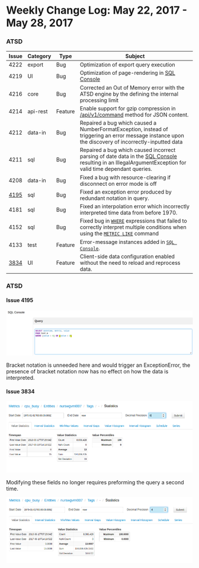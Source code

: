 Weekly Change Log: May 22, 2017 - May 28, 2017
==================================================
### ATSD


| Issue| Category    | Type    | Subject              |
|------|-------------|---------|----------------------|
| 4222 | export | Bug | Optimization of export query execution |
| 4219 | UI | Bug | Optimization of page-rendering in [SQL Console](https://github.com/axibase/atsd/tree/master/api/sql) |
| 4216 | core | Bug | Corrected an Out of Memory error with the ATSD engine by the defining the internal processing limit |
| 4214 | api-rest | Feature | Enable support for gzip compression in [/api/v1/command](https://github.com/axibase/atsd/blob/master/api/data/ext/command.md) method for JSON content. |
| 4212 | data-in| Bug| Repaired a bug which caused a NumberFormatException, instead of triggering an error message instance upon the discovery of incorrectly-inputted data |
| 4211 | sql | Bug | Repaired a bug which caused incorrect parsing of date data in the [SQL Console](https://github.com/axibase/atsd/tree/master/api/sql) resulting in an IllegalArgumentException for valid time dependant queries. |
| 4208 | data-in| Bug | Fixed a bug with resource-clearing if disconnect on error mode is off |
| [4195](#Issue_4195) | sql | Bug | Fixed an exception error produced by redundant notation in query. |
| 4181 | sql | Bug | Fixed an interpolation error which incorrectly interpreted time data from before 1970. |
| 4152 | sql | Bug | Fixed bug in [`WHERE`](https://github.com/axibase/atsd/tree/master/api/sql#where-clause) expressions that failed to correctly interpret multiple conditions when using the [`METRIC LIKE`](https://github.com/axibase/atsd/tree/master/api/sql#metrics) command |
| 4133 | test | Feature | Error-message instances added in [`SQL Console`](https://github.com/axibase/atsd/tree/master/api/sql). |
| [3834](#Issue_3834) |UI | Feature| Client-side data configuration enabled without the need to reload and reprocess data. |

### ATSD

#### Issue 4195 

![Issue4195](Images/4195.1.png)

Bracket notation is unneeded here and would trigger an ExceptionError, the presence of bracket notation now has no effect on how the data is interpreted.

#### Issue 3834

![Issue3834](Images/3834.2.png)

Modifying these fields no longer requires preforming the query a second time.

![Issue3834.2](Images/3834.3.png)
